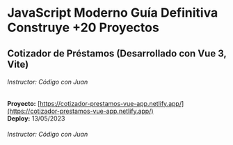 # JavaScript Moderno Guía Definitiva Construye +20 Proyectos
## Cotizador de Préstamos (Desarrollado con Vue 3, Vite)
###### Instructor: Código con Juan
**Proyecto:** [https://cotizador-prestamos-vue-app.netlify.app/](https://cotizador-prestamos-vue-app.netlify.app/)<br>
**Deploy:** 13/05/2023
###### Instructor: Código con Juan

